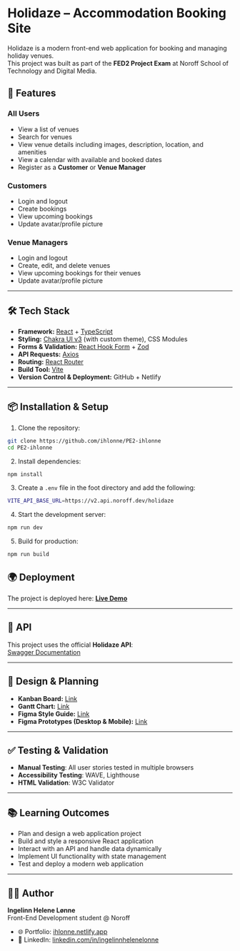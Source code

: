 # Holidaze – Accommodation Booking Site

Holidaze is a modern front-end web application for booking and managing holiday venues.  
This project was built as part of the **FED2 Project Exam** at Noroff School of Technology and Digital Media.

## 🚀 Features

### All Users

- View a list of venues
- Search for venues
- View venue details including images, description, location, and amenities
- View a calendar with available and booked dates
- Register as a **Customer** or **Venue Manager**

### Customers

- Login and logout
- Create bookings
- View upcoming bookings
- Update avatar/profile picture

### Venue Managers

- Login and logout
- Create, edit, and delete venues
- View upcoming bookings for their venues
- Update avatar/profile picture

---

## 🛠️ Tech Stack

- **Framework:** [React](https://react.dev/) + [TypeScript](https://www.typescriptlang.org/)
- **Styling:** [Chakra UI v3](https://chakra-ui.com/) (with custom theme), CSS Modules
- **Forms & Validation:** [React Hook Form](https://react-hook-form.com/) + [Zod](https://zod.dev/)
- **API Requests:** [Axios](https://axios-http.com/)
- **Routing:** [React Router](https://reactrouter.com/)
- **Build Tool:** [Vite](https://vitejs.dev/)
- **Version Control & Deployment:** GitHub + Netlify

---

## 📦 Installation & Setup

1. Clone the repository:

```bash
git clone https://github.com/ihlonne/PE2-ihlonne
cd PE2-ihlonne
```

2. Install dependencies:

```bash
npm install
```

3. Create a `.env` file in the foot directory and add the following:

```bash
VITE_API_BASE_URL=https://v2.api.noroff.dev/holidaze
```

4. Start the development server:

```bash
npm run dev
```

5. Build for production:

```bash
npm run build
```

## 🌍 Deployment

The project is deployed here: **[Live Demo](https://pe2-ihlonne.netlify.app/)**

---

## 📖 API

This project uses the official **Holidaze API**:  
[Swagger Documentation](https://v2.api.noroff.dev/docs/static/index.html)

---

## 📐 Design & Planning

- **Kanban Board:** [Link](https://github.com/users/ihlonne/projects/8/views/1)
- **Gantt Chart:** [Link](https://github.com/users/ihlonne/projects/8/views/4)
- **Figma Style Guide:** [Link](https://www.figma.com/design/5r9cdotKi56ZuazED54XWK/PE2?node-id=22-251&t=apWjt2DFpIl81vap-1)
- **Figma Prototypes (Desktop & Mobile):** [Link](https://www.figma.com/design/5r9cdotKi56ZuazED54XWK/PE2?node-id=0-1&t=apWjt2DFpIl81vap-1)

---

## ✅ Testing & Validation

- **Manual Testing**: All user stories tested in multiple browsers
- **Accessibility Testing**: WAVE, Lighthouse
- **HTML Validation**: W3C Validator

---

## 📚 Learning Outcomes

- Plan and design a web application project
- Build and style a responsive React application
- Interact with an API and handle data dynamically
- Implement UI functionality with state management
- Test and deploy a modern web application

---

## 👩‍💻 Author

**Ingelinn Helene Lønne**  
Front-End Development student @ Noroff

- 🌐 Portfolio: [ihlonne.netlify.app](https://ihlonne.netlify.app)
- 💼 LinkedIn: [linkedin.com/in/ingelinnhelenelonne](https://linkedin.com/in/ingelinnhelenelonne)
